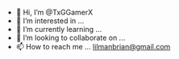 - 👋 Hi, I’m @TxGGamerX
- 👀 I’m interested in ...
- 🌱 I’m currently learning ...
- 💞️ I’m looking to collaborate on ...
- 📫 How to reach me ...
lilmanbrian@gmail.com 
<!---
TxGGamerX/TxGGamerX is a ✨ special ✨ repository because its `README.md` (this file) appears on your GitHub profile.
You can click the Preview link to take a look at your changes.
--->
